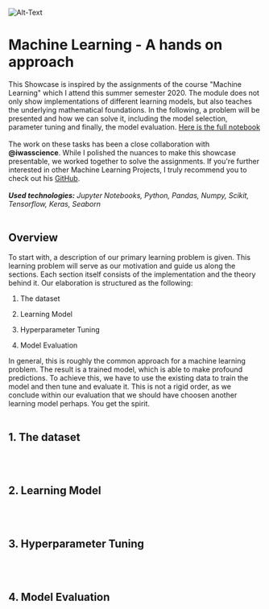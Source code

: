 ![Alt-Text](https://image.freepik.com/free-vector/technology-face-circuit-diagram-background_1017-18300.jpg)

# Machine Learning - A hands on approach

This Showcase is inspired by the assignments of the course "Machine Learning" which I attend this summer semester 2020. The module does not only show implementations of different learning models, but also teaches the underlying mathematical foundations. In the following, a problem will be presented and how we can solve it, including the model selection, parameter tuning and finally, the model evaluation. [Here is the full notebook](google.de)
<br><br/>
The work on these tasks has been a close collaboration with **@iwasscience**. While I polished the nuances to make this showcase presentable, we worked together to solve the assignments. If you're further interested in other Machine Learning Projects, I truly recommend you to check out his [GitHub](https://github.com/iwasscience).  
<br>
***Used technologies:** Jupyter Notebooks, Python, Pandas, Numpy, Scikit, Tensorflow, Keras, Seaborn*
<br><br/>

## Overview
To start with, a description of our primary learning problem is given. This learning problem will serve as our motivation and guide us along the sections. Each section itself consists of the implementation and the theory behind it. Our elaboration is structured as the following: 
<br>

1. The dataset

2. Learning Model

3. Hyperparameter Tuning

4. Model Evaluation

In general, this is roughly the common approach for a machine learning problem. The result is a trained model, which is able to make profound predictions. To achieve this, we have to use the existing data to train the model and then tune and evaluate it. This is not a rigid order, as we conclude within our evaluation that we should have choosen another learning model perhaps. You get the spirit.
<br><br/>

## 1. The dataset





<br><br/>

## 2. Learning Model





<br><br/>

## 3. Hyperparameter Tuning





<br><br/>

## 4. Model Evaluation


